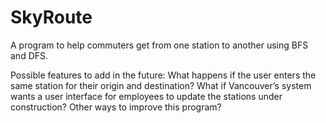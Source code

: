 # SkyRoute
A program to help commuters get from one station to another using BFS and DFS.

Possible features to add in the future:
What happens if the user enters the same station for their origin and destination?
What if Vancouver’s system wants a user interface for employees to update the stations under construction?
Other ways to improve this program?
